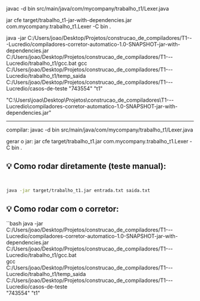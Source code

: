 javac -d bin src/main/java/com/mycompany/trabalho_t1/Lexer.java


jar cfe target/trabalho_t1-jar-with-dependencies.jar com.mycompany.trabalho_t1.Lexer -C bin .

java -jar C:/Users/joao/Desktop/Projetos/construcao_de_compiladores/T1---Lucredio/compiladores-corretor-automatico-1.0-SNAPSHOT-jar-with-dependencies.jar  C:/Users/joao/Desktop/Projetos/construcao_de_compiladores/T1---Lucredio/trabalho_t1/gcc.bat gcc C:/Users/joao/Desktop/Projetos/construcao_de_compiladores/T1---Lucredio/trabalho_t1/temp_saida C:/Users/joao/Desktop/Projetos/construcao_de_compiladores/T1---Lucredio/casos-de-teste "743554" "t1"

"C:\Users\joao\Desktop\Projetos\construcao_de_compiladores\T1---Lucredio\compiladores-corretor-automatico-1.0-SNAPSHOT-jar-with-dependencies.jar"


---------

compilar:
javac -d bin src/main/java/com/mycompany/trabalho_t1/Lexer.java

gerar o jar:
jar cfe target/trabalho_t1.jar com.mycompany.trabalho_t1.Lexer -C bin .

## 💡 Como rodar diretamente (teste manual):
```bash


java -jar target/trabalho_t1.jar entrada.txt saida.txt
``` 
## 💡 Como rodar com o corretor:
``bash
java -jar C:/Users/joao/Desktop/Projetos/construcao_de_compiladores/T1---Lucredio/compiladores-corretor-automatico-1.0-SNAPSHOT-jar-with-dependencies.jar \
C:/Users/joao/Desktop/Projetos/construcao_de_compiladores/T1---Lucredio/trabalho_t1/gcc.bat \
gcc \
C:/Users/joao/Desktop/Projetos/construcao_de_compiladores/T1---Lucredio/trabalho_t1/temp_saida \
C:/Users/joao/Desktop/Projetos/construcao_de_compiladores/T1---Lucredio/casos-de-teste \
"743554" "t1"
``` 